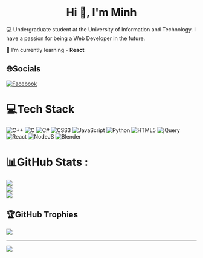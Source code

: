 <h1 align="center">Hi 👋, I'm Minh</h1>

💻 Undergraduate student at the University of Information and Technology. I have a passion for being a Web Developer in the future.

🌱 I’m currently learning - **React**



## 🌐Socials
[![Facebook](https://img.shields.io/badge/Facebook-%231877F2.svg?logo=Facebook&logoColor=white)](https://facebook.com/vtm1304) 

# 💻Tech Stack
![C++](https://img.shields.io/badge/c++-%2300599C.svg?style=plastic&logo=c%2B%2B&logoColor=white) ![C](https://img.shields.io/badge/c-%2300599C.svg?style=plastic&logo=c&logoColor=white) ![C#](https://img.shields.io/badge/c%23-%23239120.svg?style=plastic&logo=c-sharp&logoColor=white) ![CSS3](https://img.shields.io/badge/css3-%231572B6.svg?style=plastic&logo=css3&logoColor=white) ![JavaScript](https://img.shields.io/badge/javascript-%23323330.svg?style=plastic&logo=javascript&logoColor=%23F7DF1E) ![Python](https://img.shields.io/badge/python-3670A0?style=plastic&logo=python&logoColor=ffdd54) ![HTML5](https://img.shields.io/badge/html5-%23E34F26.svg?style=plastic&logo=html5&logoColor=white) ![jQuery](https://img.shields.io/badge/jquery-%230769AD.svg?style=plastic&logo=jquery&logoColor=white) ![React](https://img.shields.io/badge/react-%2320232a.svg?style=plastic&logo=react&logoColor=%2361DAFB) ![NodeJS](https://img.shields.io/badge/node.js-6DA55F?style=plastic&logo=node.js&logoColor=white) ![Blender](https://img.shields.io/badge/blender-%23F5792A.svg?style=plastic&logo=blender&logoColor=white)
# 📊GitHub Stats :
![](https://github-readme-stats.vercel.app/api?username=minh1304&theme=radical&hide_border=false&include_all_commits=false&count_private=false)<br/>
![](https://github-readme-streak-stats.herokuapp.com/?user=minh1304&theme=radical&hide_border=false)<br/>
![](https://github-readme-stats.vercel.app/api/top-langs/?username=minh1304&theme=radical&hide_border=false&include_all_commits=false&count_private=false&layout=compact)

## 🏆GitHub Trophies
![](https://github-trophies.vercel.app/?username=minh1304&theme=radical&no-frame=false&no-bg=false&margin-w=4)

---
[![](https://visitcount.itsvg.in/api?id=minh1304&icon=0&color=0)](https://visitcount.itsvg.in)


